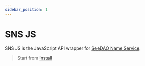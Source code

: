 ```yaml
---
sidebar_position: 1
---
```


# SNS JS

SNS JS is the JavaScript API wrapper for [SeeDAO Name Service](https://github.com/Taoist-Labs/sns).

> Start from [Install](install)

